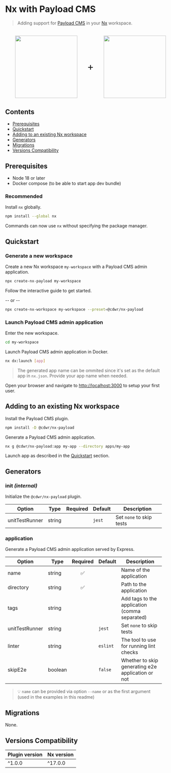 # Nx with Payload CMS <!-- omit in toc -->

> Adding support for [Payload CMS](https://payloadcms.com) in your [Nx](https://nx.dev) workspace.

<div style="display:flex; flex-direction:row; align-items:center; margin:2rem;">
  <picture>
    <img src="https://raw.githubusercontent.com/nrwl/nx/master/images/nx-logo.png" height="200" />
  </picture>
  <span style="font-size:2rem; margin:2rem;">+</span>
  <picture>
    <img src="https://avatars.githubusercontent.com/u/62968818?s=200&v=4" height="200" />
  </picture>
</div>

## Contents <!-- omit in toc -->

- [Prerequisites](#prerequisites)
- [Quickstart](#quickstart)
- [Adding to an existing Nx workspace](#adding-to-an-existing-nx-workspace)
- [Generators](#generators)
- [Migrations](#migrations)
- [Versions Compatibility](#versions-compatibility)

## Prerequisites

- Node 18 or later
- Docker compose (to be able to start app dev bundle)

### Recommended <!-- omit in toc -->

Install `nx` globally.

```sh
npm install --global nx
```

Commands can now use `nx` without specifying the package manager.

## Quickstart

### Generate a new workspace <!-- omit in toc -->

Create a new Nx workspace `my-workspace` with a Payload CMS admin application.

```sh
npx create-nx-payload my-workspace
```

Follow the interactive guide to get started.

-- or --

```sh
npx create-nx-workspace my-workspace --preset=@cdwr/nx-payload
```

### Launch Payload CMS admin application <!-- omit in toc -->

Enter the new workspace.

```sh
cd my-workspace
```

Launch Payload CMS admin application in Docker.

```sh
nx dx:launch [app]
```

> The generated app name can be ommited since it's set as the default app in `nx.json`. Provide your app name when needed.

Open your browser and navigate to <http://localhost:3000> to setup your first user.

## Adding to an existing Nx workspace

Install the Payload CMS plugin.

```sh
npm install -D @cdwr/nx-payload
```

Generate a Payload CMS admin application.

```sh
nx g @cdwr/nx-payload:app my-app --directory apps/my-app
```

Launch app as described in the [Quickstart](#quickstart) section.

## Generators

### init _(internal)_ <!-- omit in toc -->

Initialize the `@cdwr/nx-payload` plugin.

| Option         | Type   | Required | Default | Description              |
| -------------- | ------ | -------- | ------- | ------------------------ |
| unitTestRunner | string |          | `jest`  | Set `none` to skip tests |

### application <!-- omit in toc -->

Generate a Payload CMS admin application served by Express.

| Option         | Type    | Required | Default  | Description                                       |
| -------------- | ------- | :------: | -------- | ------------------------------------------------- |
| name           | string  |    ✅    |          | Name of the application                           |
| directory      | string  |    ✅    |          | Path to the application                           |
| tags           | string  |          |          | Add tags to the application (comma separated)     |
| unitTestRunner | string  |          | `jest`   | Set `none` to skip tests                          |
| linter         | string  |          | `eslint` | The tool to use for running lint checks           |
| skipE2e        | boolean |          | `false`  | Whether to skip generating e2e application or not |

> 💡 `name` can be provided via option `--name` or as the first argument (used in the examples in this readme)

## Migrations

None.

## Versions Compatibility

| Plugin version | Nx version |
| -------------- | ---------- |
| ^1.0.0         | ^17.0.0    |
